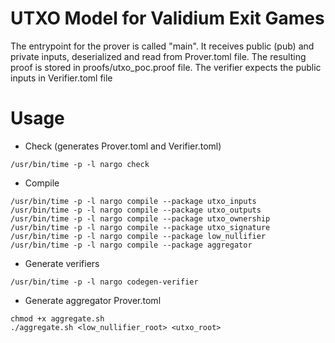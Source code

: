 # UTXO Model for Validium Exit Games

The entrypoint for the prover is called "main". It receives public (pub) and private inputs, deserialized and read from Prover.toml file.
The resulting proof is stored in proofs/utxo_poc.proof file. The verifier expects the public inputs in Verifier.toml file

# Usage
- Check (generates Prover.toml and Verifier.toml)
```
/usr/bin/time -p -l nargo check
```
- Compile

```
/usr/bin/time -p -l nargo compile --package utxo_inputs
/usr/bin/time -p -l nargo compile --package utxo_outputs
/usr/bin/time -p -l nargo compile --package utxo_ownership
/usr/bin/time -p -l nargo compile --package utxo_signature
/usr/bin/time -p -l nargo compile --package low_nullifier
/usr/bin/time -p -l nargo compile --package aggregator
```
- Generate verifiers
```
/usr/bin/time -p -l nargo codegen-verifier
```
- Generate aggregator Prover.toml
```
chmod +x aggregate.sh
./aggregate.sh <low_nullifier_root> <utxo_root>
```